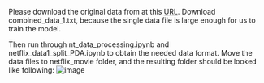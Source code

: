 Please download the original data from at this [URL](https://www.kaggle.com/datasets/netflix-inc/netflix-prize-data/data). Download combined_data_1.txt, because the single data file is large enough for us to train the model.

Then run through nt_data_processing.ipynb and netflix_data1_split_PDA.ipynb to obtain the needed data format. Move the data files to netflix_movie folder, and the resulting folder should be looked like following: 
![image](folder_snapshot)